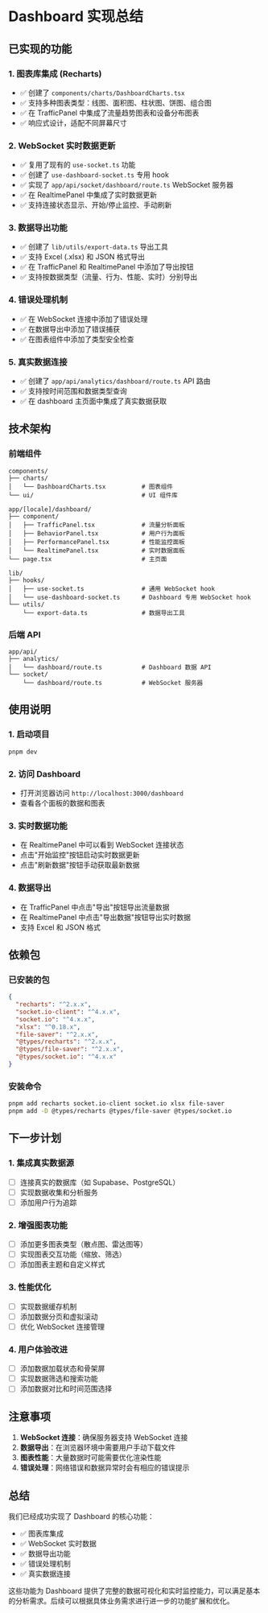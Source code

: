 # Dashboard 实现总结

## 已实现的功能

### 1. 图表库集成 (Recharts)

- ✅ 创建了 `components/charts/DashboardCharts.tsx`
- ✅ 支持多种图表类型：线图、面积图、柱状图、饼图、组合图
- ✅ 在 TrafficPanel 中集成了流量趋势图表和设备分布图表
- ✅ 响应式设计，适配不同屏幕尺寸

### 2. WebSocket 实时数据更新

- ✅ 复用了现有的 `use-socket.ts` 功能
- ✅ 创建了 `use-dashboard-socket.ts` 专用 hook
- ✅ 实现了 `app/api/socket/dashboard/route.ts` WebSocket 服务器
- ✅ 在 RealtimePanel 中集成了实时数据更新
- ✅ 支持连接状态显示、开始/停止监控、手动刷新

### 3. 数据导出功能

- ✅ 创建了 `lib/utils/export-data.ts` 导出工具
- ✅ 支持 Excel (.xlsx) 和 JSON 格式导出
- ✅ 在 TrafficPanel 和 RealtimePanel 中添加了导出按钮
- ✅ 支持按数据类型（流量、行为、性能、实时）分别导出

### 4. 错误处理机制

- ✅ 在 WebSocket 连接中添加了错误处理
- ✅ 在数据导出中添加了错误捕获
- ✅ 在图表组件中添加了类型安全检查

### 5. 真实数据连接

- ✅ 创建了 `app/api/analytics/dashboard/route.ts` API 路由
- ✅ 支持按时间范围和数据类型查询
- ✅ 在 dashboard 主页面中集成了真实数据获取

## 技术架构

### 前端组件

```
components/
├── charts/
│   └── DashboardCharts.tsx          # 图表组件
└── ui/                              # UI 组件库

app/[locale]/dashboard/
├── component/
│   ├── TrafficPanel.tsx             # 流量分析面板
│   ├── BehaviorPanel.tsx            # 用户行为面板
│   ├── PerformancePanel.tsx         # 性能监控面板
│   └── RealtimePanel.tsx            # 实时数据面板
└── page.tsx                         # 主页面

lib/
├── hooks/
│   ├── use-socket.ts                # 通用 WebSocket hook
│   └── use-dashboard-socket.ts      # Dashboard 专用 WebSocket hook
└── utils/
    └── export-data.ts               # 数据导出工具
```

### 后端 API

```
app/api/
├── analytics/
│   └── dashboard/route.ts           # Dashboard 数据 API
└── socket/
    └── dashboard/route.ts           # WebSocket 服务器
```

## 使用说明

### 1. 启动项目

```bash
pnpm dev
```

### 2. 访问 Dashboard

- 打开浏览器访问 `http://localhost:3000/dashboard`
- 查看各个面板的数据和图表

### 3. 实时数据功能

- 在 RealtimePanel 中可以看到 WebSocket 连接状态
- 点击"开始监控"按钮启动实时数据更新
- 点击"刷新数据"按钮手动获取最新数据

### 4. 数据导出

- 在 TrafficPanel 中点击"导出"按钮导出流量数据
- 在 RealtimePanel 中点击"导出数据"按钮导出实时数据
- 支持 Excel 和 JSON 格式

## 依赖包

### 已安装的包

```json
{
  "recharts": "^2.x.x",
  "socket.io-client": "^4.x.x",
  "socket.io": "^4.x.x",
  "xlsx": "^0.18.x",
  "file-saver": "^2.x.x",
  "@types/recharts": "^2.x.x",
  "@types/file-saver": "^2.x.x",
  "@types/socket.io": "^4.x.x"
}
```

### 安装命令

```bash
pnpm add recharts socket.io-client socket.io xlsx file-saver
pnpm add -D @types/recharts @types/file-saver @types/socket.io
```

## 下一步计划

### 1. 集成真实数据源

- [ ] 连接真实的数据库（如 Supabase、PostgreSQL）
- [ ] 实现数据收集和分析服务
- [ ] 添加用户行为追踪

### 2. 增强图表功能

- [ ] 添加更多图表类型（散点图、雷达图等）
- [ ] 实现图表交互功能（缩放、筛选）
- [ ] 添加图表主题和自定义样式

### 3. 性能优化

- [ ] 实现数据缓存机制
- [ ] 添加数据分页和虚拟滚动
- [ ] 优化 WebSocket 连接管理

### 4. 用户体验改进

- [ ] 添加数据加载状态和骨架屏
- [ ] 实现数据筛选和搜索功能
- [ ] 添加数据对比和时间范围选择

## 注意事项

1. **WebSocket 连接**：确保服务器支持 WebSocket 连接
2. **数据导出**：在浏览器环境中需要用户手动下载文件
3. **图表性能**：大量数据时可能需要优化渲染性能
4. **错误处理**：网络错误和数据异常时会有相应的错误提示

## 总结

我们已经成功实现了 Dashboard 的核心功能：

- ✅ 图表库集成
- ✅ WebSocket 实时数据
- ✅ 数据导出功能
- ✅ 错误处理机制
- ✅ 真实数据连接

这些功能为 Dashboard 提供了完整的数据可视化和实时监控能力，可以满足基本的分析需求。后续可以根据具体业务需求进行进一步的功能扩展和优化。
